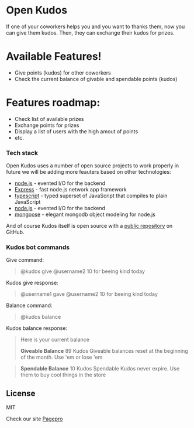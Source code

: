 # Open Kudos

If one of your coworkers helps you and you want to thanks them, now you can give them kudos. Then, they can exchange their kudos for prizes.

# Available Features!
  - Give points (kudos) for other coworkers
  - Check the current balance of givable and spendable points (kudos)

# Features roadmap:
  - Check list of available prizes
  - Exchange points for prizes
  - Display a list of users with the high amout of points
  - etc.

### Tech stack

Open Kudos uses a number of open source projects to work properly in future we will be adding more feauters based on other technologies:

* [node.js] - evented I/O for the backend
* [Express] - fast node.js network app framework 
* [typescript] - typed superset of JavaScript that compiles to plain JavaScript
* [node.js] - evented I/O for the backend
* [mongoose] - elegant mongodb object modeling for node.js

And of course Kudos itself is open source with a [public repository][kudos]
 on GitHub.

### Kudos bot commands

Give command:

>@kudos give @username2 10 for beeing kind today

Kudos give response:

>@username1 gave @username2 10 for beeing kind today


Balance command:

>@kudos balance

Kudos balance response:

>Here is your current balance
>
>**Giveable Balance**
89 Kudos
Giveable balances reset at the beginning of the month. Use 'em or lose 'em

>**Spendable Balance**
10 Kudos 
Spendable Kudos never expire. Use them to buy cool things in the store


License
----

MIT

Check our site [Pagepro][pagepro]

   [pagepro]: <https://pagepro.co/>
   [typescript]: <https://www.typescriptlang.org/>
   [node.js]: <http://nodejs.org>
   [express]: <http://expressjs.com>
   [mongoose]: <https://mongoosejs.com/>
   [kudos]: <https://github.com/Pagepro/open-kudos>
